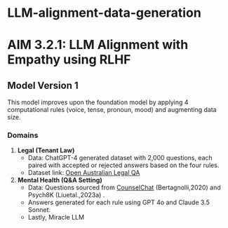 # LLM-alignment-data-generation

# AIM 3.2.1: LLM Alignment with Empathy using RLHF

## Model Version 1

This model improves upon the foundation model by applying 4 computational rules (voice, tense, pronoun, mood) and augmenting data size.
### Domains
1. **Legal (Tenant Law)**
    - Data: ChatGPT-4 generated dataset with 2,000 questions, each paired with accepted or rejected answers based on the four rules.
    - Dataset link: [Open Australian Legal QA](https://huggingface.co/datasets/umarbutler/open-australian-legal-qa)
2. **Mental Health (Q&A Setting)**
    - Data: Questions sourced from [CounselChat](https://huggingface.co/datasets/EmoCareAI/Psych8k) (Bertagnolli,2020) and Psych8K (Liuetal.,2023a) .
    - Answers generated for each rule using GPT 4o and Claude 3.5 Sonnet.
    - Lastly, Miracle LLM
